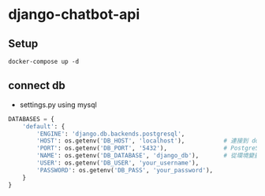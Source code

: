 # django-chatbot-api

## Setup

```
docker-compose up -d
```

## connect db
- settings.py using mysql
```py
DATABASES = {
    'default': {
        'ENGINE': 'django.db.backends.postgresql',
        'HOST': os.getenv('DB_HOST', 'localhost'),           # 連接到 docker-compose 中的服務名
        'PORT': os.getenv('DB_PORT', '5432'),                # PostgreSQL 預設端口
        'NAME': os.getenv('DB_DATABASE', 'django_db'),       # 從環境變量中讀取，或設定預設值
        'USER': os.getenv('DB_USER', 'your_username'),
        'PASSWORD': os.getenv('DB_PASS', 'your_password'),
    }
}

```
